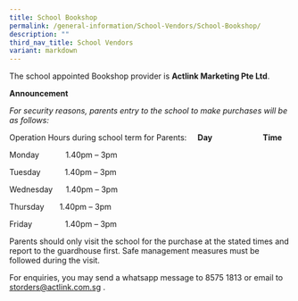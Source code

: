 ```yaml
---
title: School Bookshop
permalink: /general-information/School-Vendors/School-Bookshop/
description: ""
third_nav_title: School Vendors
variant: markdown
---
```

The school appointed Bookshop provider is **Actlink Marketing Pte Ltd**.  

  

**Announcement**

_For security reasons, parents entry to the school to make purchases will be as follows:_ 


Operation Hours during school term for Parents:    
**Day**                       **Time**

Monday            1.40pm – 3pm 

Tuesday           1.40pm – 3pm 

Wednesday      1.40pm – 3pm 

Thursday          1.40pm – 3pm 

Friday               1.40pm – 3pm 


Parents should only visit the school for the purchase at the stated times and report to the guardhouse first. Safe management measures must be followed during the visit. 

For enquiries, you may send a whatsapp message to 8575 1813 or email to [storders@actlink.com.sg](storders@actlink.com.sg)
.